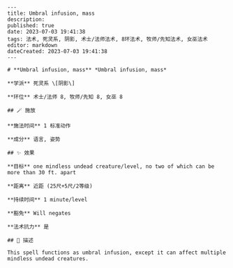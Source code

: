 
    ---
    title: Umbral infusion, mass
    description: 
    published: true
    date: 2023-07-03 19:41:38
    tags: 法术, 死灵系, 阴影, 术士/法师法术, 8环法术, 牧师/先知法术, 女巫法术
    editor: markdown
    dateCreated: 2023-07-03 19:41:38
    ---

    # **Umbral infusion, mass** *Umbral infusion, mass*

    **学派** 死灵系 \[阴影\] 

    **环位** 术士/法师 8, 牧师/先知 8, 女巫 8

    ## 🪄 施放

    **施法时间** 1 标准动作

    **成分** 语言, 姿势

    ## ✨ 效果 

    **目标** one mindless undead creature/level, no two of which can be more than 30 ft. apart 

    **距离** 近距 (25尺+5尺/2等级)  

    **持续时间** 1 minute/level 

    **豁免** Will negates

    **法术抗力** 是

    ## 📖 描述

    This spell functions as umbral infusion, except it can affect multiple mindless undead creatures.
    